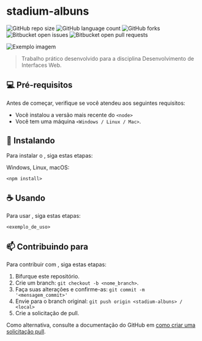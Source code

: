 # stadium-albuns

![GitHub repo size](https://img.shields.io/github/repo-size/andrepcarraro/stadium-albuns?style=for-the-badge)
![GitHub language count](https://img.shields.io/github/languages/count/andrepcarraro/stadium-albuns?style=for-the-badge)
![GitHub forks](https://img.shields.io/github/forks/andrepcarraro/stadium-albuns?style=for-the-badge)
![Bitbucket open issues](https://img.shields.io/bitbucket/issues/andrepcarraro/stadium-albuns?style=for-the-badge)
![Bitbucket open pull requests](https://img.shields.io/bitbucket/pr-raw/andrepcarraro/stadium-albuns?style=for-the-badge)

<img src="assets/readme-image.jpeg" alt="Exemplo imagem">

> Trabalho prático desenvolvido para a disciplina Desenvolvimento de Interfaces Web.

## 💻 Pré-requisitos

Antes de começar, verifique se você atendeu aos seguintes requisitos:

- Você instalou a versão mais recente do `<node>`
- Você tem uma máquina `<Windows / Linux / Mac>`.

## 🚀 Instalando <stadium-albuns>

Para instalar o <stadium-albuns>, siga estas etapas:

Windows, Linux, macOS:

```
<npm install>
```

## ☕ Usando <stadium-albuns>

Para usar <stadium-albuns>, siga estas etapas:

```
<exemplo_de_uso>
```

## 📫 Contribuindo para <stadium-albuns>

Para contribuir com <stadium-albuns>, siga estas etapas:

1. Bifurque este repositório.
2. Crie um branch: `git checkout -b <nome_branch>`.
3. Faça suas alterações e confirme-as: `git commit -m '<mensagem_commit>'`
4. Envie para o branch original: `git push origin <stadium-albuns> / <local>`
5. Crie a solicitação de pull.

Como alternativa, consulte a documentação do GitHub em [como criar uma solicitação pull](https://help.github.com/en/github/collaborating-with-issues-and-pull-requests/creating-a-pull-request).
